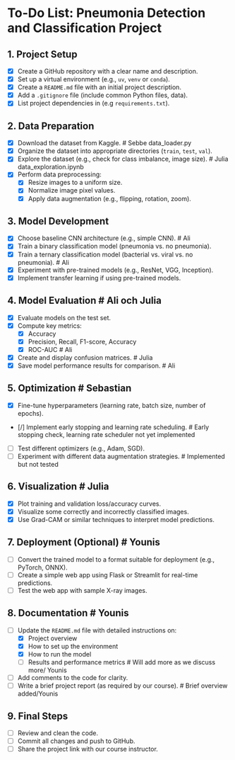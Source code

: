 # **To-Do List: Pneumonia Detection and Classification Project**

## **1. Project Setup**
- [X] Create a GitHub repository with a clear name and description.
- [X] Set up a virtual environment (e.g., `uv`, `venv` or `conda`).
- [X] Create a `README.md` file with an initial project description.
- [X] Add a `.gitignore` file (include common Python files, data).
- [X] List project dependencies in (e.g `requirements.txt`).

## **2. Data Preparation**
- [X] Download the dataset from Kaggle. # Sebbe data_loader.py
- [X] Organize the dataset into appropriate directories (`train`, `test`, `val`).
- [X] Explore the dataset (e.g., check for class imbalance, image size). # Julia data_exploration.ipynb
- [X] Perform data preprocessing: 
  - [X] Resize images to a uniform size.
  - [X] Normalize image pixel values.
  - [X] Apply data augmentation (e.g., flipping, rotation, zoom).

## **3. Model Development**
- [X] Choose baseline CNN architecture (e.g., simple CNN). # Ali
- [X] Train a binary classification model (pneumonia vs. no pneumonia).
- [X] Train a ternary classification model (bacterial vs. viral vs. no pneumonia). # Ali
- [X] Experiment with pre-trained models (e.g., ResNet, VGG, Inception).
- [X] Implement transfer learning if using pre-trained models.

## **4. Model Evaluation** # Ali och Julia
- [X] Evaluate models on the test set.
- [X] Compute key metrics:
  - [X] Accuracy
  - [X] Precision, Recall, F1-score, Accuracy
  - [X] ROC-AUC # Ali
- [X] Create and display confusion matrices. # Julia
- [X] Save model performance results for comparison. # Ali

## **5. Optimization** # Sebastian
- [X] Fine-tune hyperparameters (learning rate, batch size, number of epochs). 
- [/] Implement early stopping and learning rate scheduling. # Early stopping check, learning rate scheduler not yet implemented
- [ ] Test different optimizers (e.g., Adam, SGD).
- [ ] Experiment with different data augmentation strategies. # Implemented but not tested

## **6. Visualization** # Julia
- [X] Plot training and validation loss/accuracy curves. 
- [X] Visualize some correctly and incorrectly classified images. 
- [X] Use Grad-CAM or similar techniques to interpret model predictions. 

## **7. Deployment (Optional)** # Younis
- [ ] Convert the trained model to a format suitable for deployment (e.g., PyTorch, ONNX).
- [ ] Create a simple web app using Flask or Streamlit for real-time predictions.
- [ ] Test the web app with sample X-ray images.

## **8. Documentation** # Younis
- [ ] Update the `README.md` file with detailed instructions on:
  - [X] Project overview
  - [X] How to set up the environment
  - [X] How to run the model
  - [ ] Results and performance metrics # Will add more as we discuss more/ Younis
- [ ] Add comments to the code for clarity.
- [ ] Write a brief project report (as required by our course). # Brief overview added/Younis

## **9. Final Steps**
- [ ] Review and clean the code.
- [ ] Commit all changes and push to GitHub.
- [ ] Share the project link with our course instructor.
